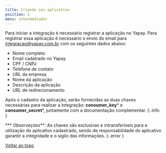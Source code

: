 ```yaml
---
title: Criando seu aplicativo
position: 2
menu: intermediador
---
```


Para iniciar a integração é necessário registrar a aplicação no Yapay. Para registrar essa aplicação é necessário o envio do email para <a href="mailto:integracao@yapay.com.br" target="_blank" class="linkPadraoVerde">integracao@yapay.com.br</a> com os seguintes dados abaixo:

- Nome completo
- Email cadatrado no Yapay
- CPF / CNPJ
- Telefone de contato
- URL da empresa
- Nome da aplicação
- Descrição da aplicação
- URL de redirecionamento

Após o cadastro da aplicação, serão fornecidas as duas chaves necessárias para realizar a integração: **consumer_key*** e **consumer_secret***, juntamente com a documentação complementar.
{:.info } 


*** _Observações_**: 
As chaves são exclusivas e intransferíveis para a utilização do aplicativo cadastrado, sendo de responsabilidade do aplicativo garantir a integridade e o sigilo das informações.
{:.error } 



<div class="voltar-ao-topo"><a href="#"><i class="fa fa-arrow-up" aria-hidden="true"></i>Voltar ao topo</a></div>